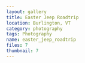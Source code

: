 ```yaml
---
layout: gallery
title: Easter Jeep Roadtrip
location: Burlington, VT
category: photography
tags: Photography
name: easter_jeep_roadtrip
files: 7
thumbnail: 7
---
```

